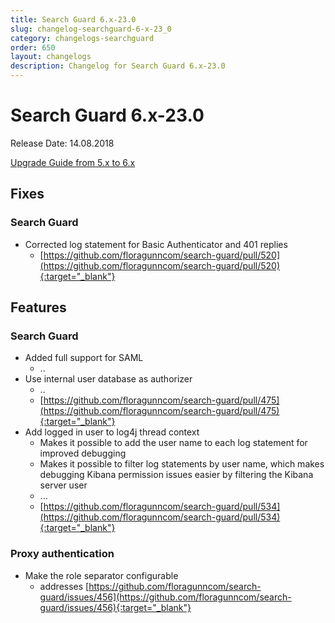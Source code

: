 ```yaml
---
title: Search Guard 6.x-23.0
slug: changelog-searchguard-6-x-23_0
category: changelogs-searchguard
order: 650
layout: changelogs
description: Changelog for Search Guard 6.x-23.0
---
```


<!---
Copryight 2017 floragunn GmbH
-->

# Search Guard 6.x-23.0

Release Date: 14.08.2018

[Upgrade Guide from 5.x to 6.x](../_docs/upgrading_5_6.md)

## Fixes 

### Search Guard

* Corrected log statement for Basic Authenticator and 401 replies
  * [https://github.com/floragunncom/search-guard/pull/520](https://github.com/floragunncom/search-guard/pull/520){:target="_blank"}  


## Features

### Search Guard

* Added full support for SAML
  * ..  
* Use internal user database as authorizer
  * ..
  * [https://github.com/floragunncom/search-guard/pull/475](https://github.com/floragunncom/search-guard/pull/475){:target="_blank"}
* Add logged in user to log4j thread context
  * Makes it possible to add the user name to each log statement for improved debugging
  * Makes it possible to filter log statements by user name, which makes debugging Kibana permission issues easier by filtering the Kibana server user
  * ...
  * [https://github.com/floragunncom/search-guard/pull/534](https://github.com/floragunncom/search-guard/pull/534){:target="_blank"}

### Proxy authentication
* Make the role separator configurable
  * addresses [https://github.com/floragunncom/search-guard/issues/456](https://github.com/floragunncom/search-guard/issues/456){:target="_blank"} 
   